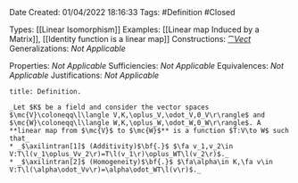 <br />
<br />

Date Created: 01/04/2022 18:16:33
Tags: #Definition #Closed

Types: [[Linear Isomorphism]]
Examples: [[Linear map Induced by a Matrix]], [[Identity function is a linear map]]
Constructions: [$\cat{Vect}$](Category%20of%20Vector%20Spaces.md)
Generalizations: _Not Applicable_

Properties: _Not Applicable_
Sufficiencies: _Not Applicable_
Equivalences: _Not Applicable_
Justifications: _Not Applicable_

``` ad-Definition
title: Definition.

_Let $K$ be a field and consider the vector spaces $\mc{V}\coloneqq\l\langle V,K,\oplus_V,\odot_V,0_V\r\rangle$ and $\mc{W}\coloneqq\l\langle W,K,\oplus_W,\odot_W,0_W\r\rangle$. A **linear map from $\mc{V}$ to $\mc{W}$** is a function $T:V\to W$ such that_
* _$\axilintran[1]$ (Additivity)$\bf{.}$ $\fa v_1,v_2\in V:T\l(v_1\oplus_Vv_2\r)=T\l(v_1\r)\oplus_WT\l(v_2\r)$._
* _$\axilintran[2]$ (Homogeneity)$\bf{.}$ $\fa\alpha\in K,\fa v\in V:T\l(\alpha\odot_Vv\r)=\alpha\odot_WT\l(v\r)$._

```
